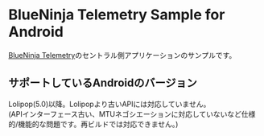 # BlueNinja Telemetry Sample for Android
[BlueNinja Telemetry](https://github.com/f-okuhara/blueninja_telemetry)のセントラル側アプリケーションのサンプルです。  


## サポートしているAndroidのバージョン
Lolipop(5.0)以降。Lolipopより古いAPIには対応していません。  
(APIインターフェース古い、MTUネゴシエーションに対応していないなど仕様的/機能的な問題です。再ビルドでは対応できません。)
